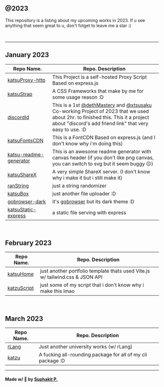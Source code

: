 ## @2023

This repository is a listing about my upcoming works in 2023. If u see anything that seem great to u, don't fotget to leave me a star :)

<br />
<hr />

## January 2023
|Repo Name.|Repo. Description|
|---------------|------------------------------|
|[katsuProxy-http](https://github.com/katzEco/katsuProxy-http)|This Project is a self-hosted Proxy Script Based on express.js|
|[katsuStrap](https://dethmastery.github.io/katsuStrap/)|A CSS Frameworks that make by me for some usage reason :D|
|[discordId](https://did.000198.xyz/)|This is a 1st [@dethMastery](https://github.com/dethmastery) and [@xtsusaku](https://github.com/xtsusaku) Co-working Project of 2023 that we used about 2hr. to finished this. This it a project about "discord's add friend link" that very easy to use. :D|
|[katsuFontsCDN](https://cdn.katsuragi.cyou)|This is a FontCDN Based on express.js (and I don't know why i'm doing this)|
|[katsu-readme-generator](https://github.com/katzEco/katsu-readme-gen/)|This is an awesome readme generator with canvas header (if you don't like png canvas, you can switch to svg but it seem buggy ☹️)|
|[katsuShareX](https://github.com/katzEco/katsuShareX)|A very simple ShareX server. (I don't know why i make it but i still make it)|
|[ranString](https://github.com/KIZUNEParty/ranString)|just a string randomizer|
|[katsuBox](https://upload.katsuragi.cyou/)|just another file uploader :D|
|[gobrowser-dark](https://github.com/katsuDocker/gobrowser-dark)|it's [gobrowser](https://github.com/xataz/gobrowser) but its dark theme :D|
|[katsuStatic-express](https://github.com/katzEco/katsuStatic-express/)|a static file serving with express|

<br />

## February 2023
|Repo Name.|Repo. Description|
|---------------|------------------------------|
|[katsuHome](https://github.com/katzEco/katsuHome-vite-vanilla)|just another portfolio template thats used Vite.js w/ tailwind.css & JSON API|
|[katzuScript](https://github.com/katzEco/katzuScript)|just some of my script that i don't know why i make this lmao|

<br />

## March 2023
|Repo Name.|Repo. Description|
|---------------|------------------------------|
|[rLang](https://github.com/dethMastery/rLang)|Just another university works (w/ rLang)|
|[katzu](https://github.com/katzEco/katzu)|A fucking all-rounding package for all of my cli package :D|
<hr />

#### Made w/ 🤍 by [Suphakit P.](https://suphakit.net/)
